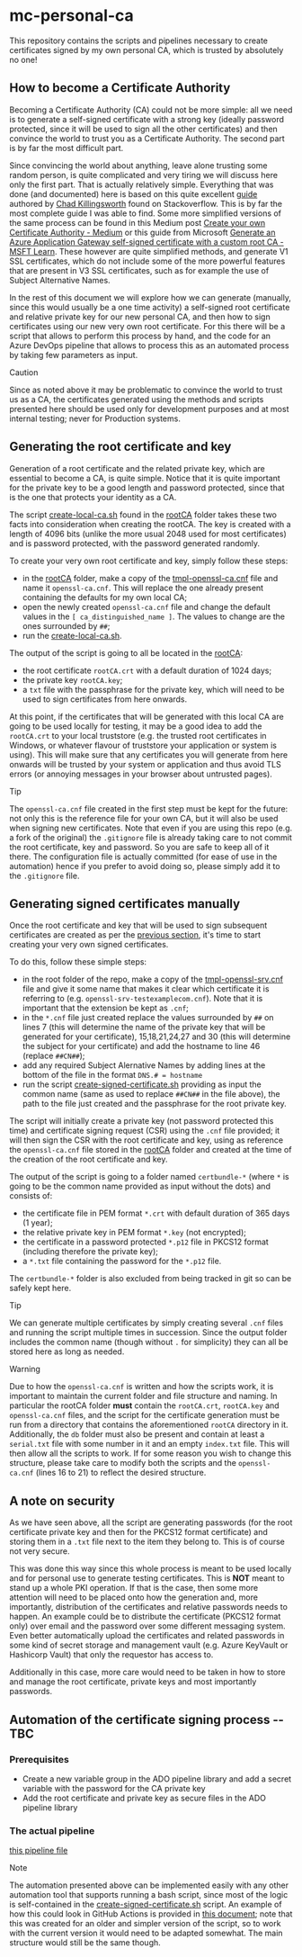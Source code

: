 # mc-personal-ca

This repository contains the scripts and pipelines necessary to create certificates signed by my own personal CA, which is trusted by absolutely no one!

## How to become a Certificate Authority

Becoming a Certificate Authority (CA) could not be more simple: all we need is to generate a self-signed certificate with a strong key (ideally password protected, since it will be used to sign all the other certificates) and then convince the world to trust you as a Certificate Authority. The second part is by far the most difficult part. 

Since convincing the world about anything, leave alone trusting some random person, is quite complicated and very tiring we will discuss here only the first part. That is actually relatively simple. Everything that was done (and documented) here is based on this quite excellent [guide](https://stackoverflow.com/questions/21297139/how-do-you-sign-a-certificate-signing-request-with-your-certification-authority/21340898#21340898) authored by [Chad Killingsworth](https://stackoverflow.com/users/1211524/chad-killingsworth) found on Stackoverflow. This is by far the most complete guide I was able to find. Some more simplified versions of the same process can be found in this Medium post [Create your own Certificate Authority - Medium](https://priyalwalpita.medium.com/create-your-own-certificate-authority-47f49d0ba086) or this guide from Microsoft [Generate an Azure Application Gateway self-signed certificate with a custom root CA - MSFT Learn](https://learn.microsoft.com/en-us/azure/application-gateway/self-signed-certificates). These however are quite simplified methods, and generate V1 SSL certificates, which do not include some of the more powerful features that are present in V3 SSL certificates, such as for example the use of Subject Alternative Names.

In the rest of this document we will explore how we can generate (manually, since this would usually be a one time activity) a self-signed root certificate and relative private key for our new personal CA, and then how to sign certificates using our new very own root certificate. For this there will be a script that allows to perform this process by hand, and the code for an Azure DevOps pipeline that allows to process this as an automated process by taking few parameters as input.

> [!CAUTION] 
> Since as noted above it may be problematic to convince the world to trust us as a CA, the certificates generated using the methods and scripts presented here should be used only for development purposes and at most internal testing; never for Production systems.

## Generating the root certificate and key

Generation of a root certificate and the related private key, which are essential to become a CA, is quite simple. Notice that it is quite important for the private key to be a good length and password protected, since that is the one that protects your identity as a CA.

The script [create-local-ca.sh](./rootCA/create-local-ca.sh) found in the [rootCA](./rootCA/) folder takes these two facts into consideration when creating the rootCA. The key is created with a length of 4096 bits (unlike the more usual 2048 used for most certificates) and is password protected, with the password generated randomly.

To create your very own root certificate and key, simply follow these steps:

* in the [rootCA](./rootCA/) folder, make a copy of the [tmpl-openssl-ca.cnf](./rootCA/tmpl-openssl-ca.cnf) file and name it `openssl-ca.cnf`. This will replace the one already present containing the defaults for my own local CA;
* open the newly created `openssl-ca.cnf` file and change the default values in the `[ ca_distinguished_name ]`. The values to change are the ones surrounded by `##`;
* run the [create-local-ca.sh](./rootCA/create-local-ca.sh). 

The output of the script is going to all be located in the [rootCA](./rootCA/):

* the root certificate `rootCA.crt` with a default duration of 1024 days;
* the private key `rootCA.key`;
* a `txt` file with the passphrase for the private key, which will need to be used to sign certificates from here onwards.

At this point, if the certificates that will be generated with this local CA are going to be used locally for testing, it may be a good idea to add the `rootCA.crt` to your local truststore (e.g. the trusted root certificates in Windows, or whatever flavour of truststore your application or system is using). This will make sure that any certificates you will generate from here onwards will be trusted by your system or application and thus avoid TLS errors (or annoying messages in your browser about untrusted pages).

> [!TIP]
> The `openssl-ca.cnf` file created in the first step must be kept for the future: not only this is the reference file for your own CA, but it will also be used when signing new certificates. Note that even if you are using this repo (e.g. a fork of the original) the `.gitignore` file is already taking care to not commit the root certificate, key and password. So you are safe to keep all of it there. The configuration file is actually committed (for ease of use in the automation) hence if you prefer to avoid doing so, please simply add it to the `.gitignore` file.

## Generating signed certificates manually

Once the root certificate and key that will be used to sign subsequent certificates are created as per the [previous section](#generating-the-root-certificate-and-key), it's time to start creating your very own signed certificates.

To do this, follow these simple steps:

* in the root folder of the repo, make a copy of the [tmpl-openssl-srv.cnf](./tmpl-openssl-srv.cnf) file and give it some name that makes it clear which certificate it is referring to (e.g. `openssl-srv-testexamplecom.cnf`). Note that it is important that the extension be kept as `.cnf`;
* in the `*.cnf` file just created replace the values surrounded by `##` on lines 7 (this will determine the name of the private key that will be generated for your certificate), 15,18,21,24,27 and 30 (this will determine the subject for your certificate) and add the hostname to line 46 (replace `##CN##`);
* add any required Subject Alernative Names by adding lines at the bottom of the file in the format `DNS.# = hostname`
* run the script [create-signed-certificate.sh](./create-signed-certificate.sh) providing as input the common name (same as used to replace `##CN##` in the file above), the path to the file just created and the passphrase for the root private key.

The script will initially create a private key (not password protected this time) and certificate signing request (CSR) using the `.cnf` file provided; it will then sign the CSR with the root certificate and key, using as reference the `openssl-ca.cnf` file stored in the [rootCA](./rootCA/) folder and created at the time of the creation of the root certificate and key.

The output of the script is going to a folder named `certbundle-*` (where `*` is going to be the common name provided as input without the dots) and consists of:
* the certificate file in PEM format `*.crt` with default duration of 365 days (1 year);
* the relative private key in PEM format `*.key` (not encrypted);
* the certificate in a password protected `*.p12` file in PKCS12 format (including therefore the private key);
* a `*.txt` file containing the password for the `*.p12` file.

The `certbundle-*` folder is also excluded from being tracked in git so can be safely kept here.

> [!TIP]
> We can generate multiple certificates by simply creating several `.cnf` files and running the script multiple times in succession. Since the output folder includes the common name (though without `.` for simplicity) they can all be stored here as long as needed.

> [!WARNING]
> Due to how the `openssl-ca.cnf` is written and how the scripts work, it is important to maintain the current folder and file structure and naming. In particular the rootCA folder **must** contain the `rootCA.crt`, `rootCA.key` and `openssl-ca.cnf` files, and the script for the certificate generation must be run from a directory that contains the aforementioned `rootCA` directory in it. Additionally, the `db` folder must also be present and contain at least a `serial.txt` file with some number in it and an empty `index.txt` file. This will then allow all the scripts to work. If for some reason you wish to change this structure, please take care to modify both the scripts and the `openssl-ca.cnf` (lines 16 to 21) to reflect the desired structure.

## A note on security

As we have seen above, all the script are generating passwords (for the root certificate private key and then for the PKCS12 format certificate) and storing them in a `.txt` file next to the item they belong to. This is of course not very secure.

This was done this way since this whole process is meant to be used locally and for personal use to generate testing certificates. This is **NOT** meant to stand up a whole PKI operation. If that is the case, then some more attention will need to be placed onto how the generation and, more importantly, distribution of the certificates and relative passwords needs to happen. An example could be to distribute the certificate (PKCS12 format only) over email and the password over some different messaging system. Even better automatically upload the certificates and related passwords in some kind of secret storage and management vault (e.g. Azure KeyVault or Hashicorp Vault) that only the requestor has access to. 

Additionally in this case, more care would need to be taken in how to store and manage the root certificate, private keys and most importantly passwords.

## Automation of the certificate signing process  --  TBC

### Prerequisites

* Create a new variable group in the ADO pipeline library and add a secret variable with the password for the CA private key
* Add the root certificate and private key as secure files in the ADO pipeline library

### The actual pipeline

[this pipeline file](./.ado/create-signed-certificate.yaml)

> [!NOTE]
> The automation presented above can be implemented easily with any other automation tool that supports running a bash script, since most of the logic is self-contained in the [create-signed-certificate.sh](./create-signed-certificate.sh) script. An example of how this could look in GitHub Actions is provided in [this document](./doc/GH-Actions.md); note that this was created for an older and simpler version of the script, so to work with the current version it would need to be adapted somewhat. The main structure would still be the same though.
